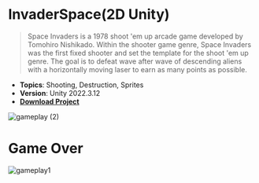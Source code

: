 # InvaderSpace(2D Unity)
> Space Invaders is a 1978 shoot 'em up arcade game developed by Tomohiro Nishikado. Within the shooter game genre, Space Invaders was the first fixed shooter and set the template for the shoot 'em up genre. The goal is to defeat wave after wave of descending aliens with a horizontally moving laser to earn as many points as possible.


- **Topics**: Shooting, Destruction, Sprites
- **Version**: Unity 2022.3.12
- [**Download Project**](https://github.com/osmanAskin/InvaderSpace.git)

![gameplay (2)](https://github.com/osmanAskin/InvaderSpace/assets/115871580/2bbd5352-f6a5-407e-8d63-3bfacfad6eda)
  

# **Game Over**
![gameplay1](https://github.com/osmanAskin/InvaderSpace/assets/115871580/de01e662-f98d-4e32-a242-0fc3d08bbea2)



